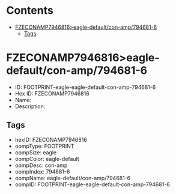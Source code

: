 



Contents
========

* [FZECONAMP7946816>eagle-default/con-amp/794681-6](#fzeconamp7946816eagle-defaultcon-amp794681-6)
	* [Tags](#tags)

# FZECONAMP7946816>eagle-default/con-amp/794681-6

- ID: FOOTPRINT-eagle-eagle-default-con-amp-794681-6
- Hex ID: FZECONAMP7946816
- Name: 
- Description: 

## Tags

- hexID: FZECONAMP7946816
- oompType: FOOTPRINT
- oompSize: eagle
- oompColor: eagle-default
- oompDesc: con-amp
- oompIndex: 794681-6
- oompName: eagle-default/con-amp/794681-6
- oompID: FOOTPRINT-eagle-eagle-default-con-amp-794681-6
